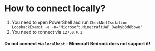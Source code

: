 # How to connect locally?

1. You need to open PowerShell and run `CheckNetIsolation LoopbackExempt -a -n="Microsoft.MinecraftUWP_8wekyb3d8bbwe"`
2. You need to connect via `127.0.0.1`

#### Do not connect via `localhost` - Minecraft Bedrock does not support it!

